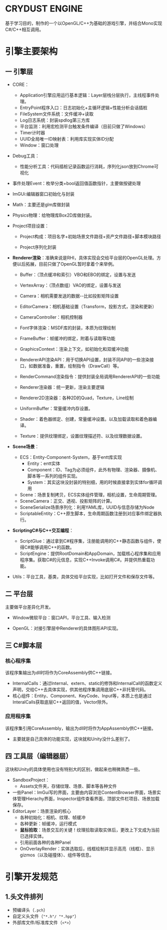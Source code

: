 # CRYDUST ENGINE
 基于学习目的，制作的一个以OpenGL/C++为基础的游戏引擎，并结合Mono实现C#/C++相互调用。

# 引擎主要架构

## 一 引擎层

- CORE：

  - Application引擎应用运行基本逻辑：Layer层栈分层执行，主线程事件处理。
  - EntryPoint程序入口：日志初始化+主循环逻辑+性能分析会话插桩
  - FileSystem文件系统：文件缓冲+读取
  - Log日志系统：封装spdlog第三方库
  - 平台监测：利用宏检测平台触发条件编译（目前只做了Windows）
  - Timer计时器
  - UUID全局唯一ID映射表：利用库实现实体ID分配
  - Window：窗口处理

- Debug工具：

  - 性能分析工具：代码插桩记录函数运行消耗，序列化json放到Chrome可视化

- 事件处理Event：枚举分类+bool返回值函数指针，主要做按键处理

- ImGUi:编辑器窗口初始化与封装

- Math：主要还是glm库做封装

- Physics物理：给物理库Box2D库做封装。

- Project项目设置：

  - Project构成：项目名字+初始场景文件路径+资产文件路径+脚本模块路径

  - Project序列化封装

- **Renderer渲染**：准确来说是RHI，具体实现会交给平台层的OpenGL处理。方便以后拓展，目前只做了OpenGL暂时拿着个来举例。

  - Buffer：（顶点缓冲和索引）VBO和EBO的绑定，设置与发送
  - VertexArray：（顶点数组）VAO的绑定，设置与发送
  - Camera：相机需要发送的数据--比如投影矩阵设置
  - EditorCamera：相机基础设置（Transform，投影方式，渲染和更新）
  - CameraController：相机控制器
  - Font字体渲染：MSDF库的封装，本质为纹理绘制

  - FrameBuffer：帧缓冲的绑定，附着与读取等功能
  - GraphicsContext：渲染上下文，如初始化和双缓冲功能
  - RendererAPI渲染API：用于切换API设置，封装不同API的一些渲染接口，如数据准备，重置，绘制指令（DrawCall）等。
  - RenderCommand渲染指令：提供封装全局调用RendererAPI的一些功能
  - Renderer渲染器：统一更新，渲染主要逻辑
  - Renderer2D渲染器：各种2D的Quad，Texture，Line绘制
  - UniformBuffer：常量缓冲内存设置。
  - Shader：着色器绑定、创建，常量缓冲设置。以及加载读取和着色器编译。
  - Texture：提供纹理绑定，设置纹理描述符、以及纹理数据设置。

- **Scene场景**：

  - ECS：Entity-Component-System，基于entt库实现
    - Entity：entt实体
    - Component：ID、Tag为必须组件，此外有物理、渲染器、摄像机、脚本等一系列的组件实现。
    - System：其实这块没封装的特别细，用的时候直接拿到实体for循环调用
  - Scene：场景复制拷贝，ECS实体组件管理，相机设置，生命周期管理。
  - SceneCamera：正交、透视、投影矩阵的计算。
  - SceneSerialize场景序列化：利用YAML库，UUID与信息存储为Node
  - ScriptableEntity：C++原生脚本，生命周期函数注册到对应事件绑定器执行。

- **ScriptingC#与C++交互编程**：

  - ScriptGlue：通过拿到C#程序集，注册能调用的C++静态函数与组件，使得C#能够调用C++的函数。
  - ScriptEngine：提供RootDomain和AppDomain，加载核心程序集和应用程序集。获取C#的元信息，实现C++Invoke调用C#。并提供热重载功能。

- Utils：平台工具，基类，具体交给平台实现，比如打开文件和保存文件等。

## 二 平台层

主要做平台差异化开发。

- Window微软平台：窗口API，平台工具、输入检测

- OpenGL：对接引擎层中Renderer的具体图形API实现。

  

##  三 C#脚本层

### 核心程序集

该程序集输出为dll时将作为CoreAssembly供C++链接。

- InternalCalls：通过Internal、extern、static的修饰和InternalCall的函数定义声明，交给C++去具体实现，供其他程序集调用底层C++非托管代码。
- 核心组件：Entity、Component、KeyCode、Input等，本质上也是通过InteralCalls获取底层C++返回的值，Vector除外。

### 应用程序集

该程序集引用CoreAssembly，输出为dll时将作为AppAssembly供C++链接。

- 主要就是自己具体的功能实现，这块就和Unity没什么差别了。





## 四 工具层（编辑器层）

这块和Unity的具体使用也没有特别大的区别，做起来也稍微熟悉一些。

- SandboxProject：
  - Assets文件夹，存储纹理、场景、脚本等各种文件
- 一些Panel：ImGui写的界面，主要由内容浏览ContentBrowser界面，场景实体管理Hierachy界面，Inspector组件查看界面，顶部文件栏项目、场景加载保存。
- EditorLayer：场景渲染的核心
  - 各种初始化：相机、纹理、帧缓冲
  - 各种更新：帧缓冲，运行模式
  - **鼠标拾取**：场景交互的关键！纹理拾取读取实体后，更改上下文成为当前已选择实体。
  - 引用前面各种的各种Panel
  - OnOverlayRender：实体选取后，线框绘制并显示高亮（线框）、显示gizmos（以及碰撞体）、组件等信息。







# 引擎开发规范

## 1.头文件排列

- 预编译头（`.pch`）
- 自定义头文件（`"*.h"/ "*.hpp"`）
- 外部库文件/标准库文件（`<*>`）

